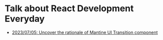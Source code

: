 # Talk about React Development Everyday

- [2023/07/05: Uncover the rationale of Mantine UI Transition component](https://github.com/reboottime/ReactDevEveryday/issues/3)

